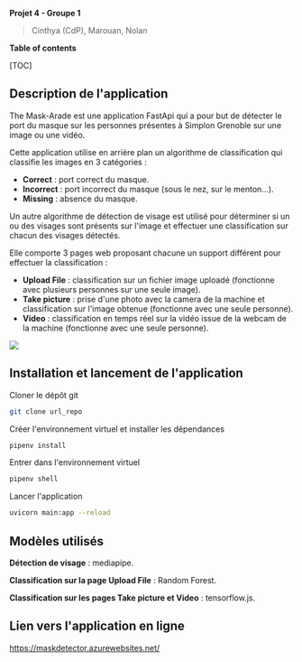 **Projet 4 - Groupe 1**

> Cinthya (CdP), Marouan, Nolan


**Table of contents**

[TOC]

## Description de l'application

The Mask-Arade est une application FastApi qui a pour but de détecter le port du masque sur les personnes présentes à Simplon Grenoble sur une image ou une vidéo.

Cette application utilise en arrière plan un algorithme de classification qui classifie les images en 3 catégories :

- **Correct** : port correct du masque.
- **Incorrect** : port incorrect du masque (sous le nez, sur le menton...).
- **Missing** : absence du masque.

Un autre algorithme de détection de visage est utilisé pour déterminer si un ou des visages sont présents sur l'image et effectuer une classification sur chacun des visages détectés.

Elle comporte 3 pages web proposant chacune un support différent pour effectuer la classification :

- **Upload File** : classification sur un fichier image uploadé (fonctionne avec plusieurs personnes sur une seule image).
- **Take picture** : prise d'une photo avec la camera de la machine et classification sur l'image obtenue (fonctionne avec une seule personne).
- **Video** : classification en temps réel sur la vidéo issue de la webcam de la machine (fonctionne avec une seule personne).

<img src="git_web.gif">

## Installation et lancement de l'application

Cloner le dépôt git 
```bash
git clone url_repo
```

Créer l'environnement virtuel et installer les dépendances
```bash
pipenv install
```

Entrer dans l'environnement virtuel
```bash
pipenv shell
```

Lancer l'application
```bash
uvicorn main:app --reload
```

## Modèles utilisés

**Détection de visage** : mediapipe.

**Classification sur la page Upload File** : Random Forest.

**Classification sur les pages Take picture et Video** : tensorflow.js.

## Lien vers l'application en ligne

https://maskdetector.azurewebsites.net/


